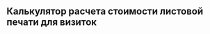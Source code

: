 ## Калькулятор расчета стоимости листовой печати для визиток


<div id="integratedCalculator" class="url-prints" style="position: relative; min-height: 150px;"></div>
<script>
    let container = document.getElementById("integratedCalculator");
    let  params = { 
            materialType: "prints",
        };
        let integrated = new PxpCalcManager(container, params);
</script>
<style>
    .loading-wheel:before{position:absolute;top:50%;left:50%;content:'';z-index:1112;display:block;width:32px;height:32px;margin:-16px 0 0 -16px;border:2px solid rgb(117,117,117);border-radius:50%;border-left-color:transparent;border-right-color:transparent;animation:cssload-spin 500ms infinite linear;-o-animation:cssload-spin 500ms infinite linear;-ms-animation:cssload-spin 500ms infinite linear;-webkit-animation:cssload-spin 500ms infinite linear;-moz-animation:cssload-spin 500ms infinite linear}
    .loading-wheel:after{position:absolute;top:0;left:0;bottom:0;right:0;content:'';background:#fff;z-index:1111;opacity:.9;display:block}
</style>